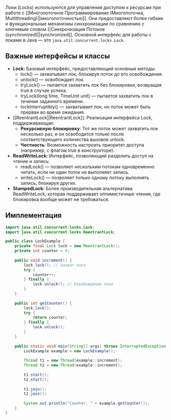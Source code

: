 Локи (Locks) используются для управления доступом к ресурсам при работе с [[Многопоточное Программирование (Многопоточка, Multithreading)||многопоточностью]]. Они предоставляют более гибкие и функциональные механизмы синхронизации по сравнению с ключевым словом [[Синхронизация Потоков (synchronized)||synchronized]]. Основной интерфейс для работы с локами в Java — это `java.util.concurrent.locks.Lock`.


## Важные интерфейсы и классы

- **Lock:** Базовый интерфейс, предоставляющий основные методы:
	- lock() — захватывает лок, блокируя поток до его освобождения.
	- unlock() — освобождает лок.
	- tryLock() — пытается захватить лок без блокировки, возвращая true в случае успеха.
	- tryLock(long time, TimeUnit unit) — пытается захватить лок в течение заданного времени.
	- lockInterruptibly() — захватывает лок, но поток может быть прерван во время ожидания.
- [[ReentrantLock||ReentrantLock]]: Реализация интерфейса Lock, поддерживающая:
	- **Рекурсивную блокировку**: Тот же поток может захватить лок несколько раз, и он освободится только после соответствующего количества вызовов unlock.
	- **Честность**: Возможность настроить приоритет доступа (например, с флагом true в конструкторе).
- **ReadWriteLock:** Интерфейс, позволяющий разделить доступ на чтение и запись:
	- readLock() — позволяет нескольким потокам одновременно читать, если ни один поток не выполняет запись.
	- writeLock() — позволяет только одному потоку выполнять запись, блокируя других.
- **StampedLock:** Более производительная альтернатива ReadWriteLock, которая поддерживает оптимистичные чтения, где блокировка вообще может не требоваться.


## Имплементация

``` java
import java.util.concurrent.locks.Lock;
import java.util.concurrent.locks.ReentrantLock;

public class LockExample {
    private final Lock lock = new ReentrantLock();
    private int counter = 0;
	
    public void increment() {
        lock.lock(); // Захват лока
        try {
            counter++;
        } finally {
            lock.unlock(); // Освобождение лока
        }
    }
	
    public int getCounter() {
        lock.lock();
        try {
            return counter;
        } finally {
            lock.unlock();
        }
    }
	
    public static void main(String[] args) throws InterruptedException {
        LockExample example = new LockExample();
		
        Thread t1 = new Thread(example::increment);
        Thread t2 = new Thread(example::increment);
		
        t1.start();
        t2.start();
		
        t1.join();
        t2.join();
		
        System.out.println("Counter: " + example.getCounter());
    }
}
```